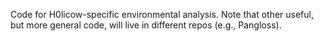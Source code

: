 Code for H0licow-specific environmental analysis.  Note that other useful, but more general code, will live in different repos (e.g., Pangloss).
